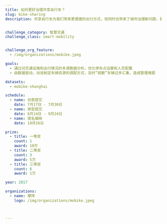 ```yaml
---
title: 如何更好治理共享自行车？
slug: bike-sharing
description: 共享自行车为我们带来更便捷的出行方式，但同时也带来了城市治理新问题，我们如何通过数据去解决？


challenge_category: 智慧交通
challenge_class: smart-mobility


challenge_org_feature: 
  - /img/organizations/mobike.jpeg

goals:
  - 通过对交通设施和出行情况的多源数据分析，优化停车点设置和人员配置
  - 由数据驱动，动态制定车辆资源的调配方式，及时“疏散”车辆过多汇集，造成管理难题

datasets:
  - mobike-shanghai

schedule:
  - name: 创意提交
    date: 7月17日 - 7月30日
  - name: 原型提交
    date: 8月14日 - 9月24日
  - name: 提名揭晓
    date: 10月16日

prize: 
  - title: 一等奖
    count: 1
    award: 10万
  - title: 二等奖
    count: 3
    award: 5万
  - title: 三等奖
    count: 6
    award: 1万

year: 2017

organizations:
  - name: 摩拜
    logo: /img/organizations/mobike.jpeg



---
```

